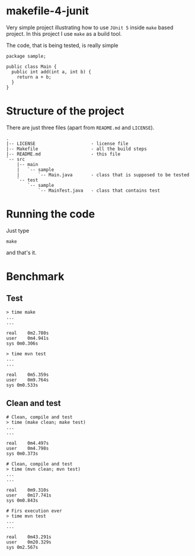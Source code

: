 # makefile-4-junit

Very simple project illustrating how to use `JUnit 5` inside `make` based project. In this project I use `make` as a build tool.

The code, that is being tested, is really simple

```
package sample;

public class Main {
  public int add(int a, int b) {
    return a + b;
  }
}
```
# Structure of the project

There are just three files (apart from `README.md` and `LICENSE`).

```
.
|-- LICENSE                     - license file
|-- Makefile                    - all the build steps
|-- README.md                   - this file
`-- src
    |-- main
    |   `-- sample
    |       `-- Main.java       - class that is supposed to be tested
    `-- test
        `-- sample
            `-- MainTest.java   - class that contains test
```

# Running the code

Just type

```
make
```

and that's it.

# Benchmark

## Test

```
> time make
...
...

real	0m2.780s
user	0m4.941s
sys	0m0.306s

> time mvn test
...
...

real	0m5.359s
user	0m9.764s
sys	0m0.533s
```

## Clean and test

```
# Clean, compile and test
> time (make clean; make test)
...
...

real	0m4.497s
user	0m4.798s
sys	0m0.373s

# Clean, compile and test
> time (mvn clean; mvn test)
...
...

real	0m9.310s
user	0m17.741s
sys	0m0.843s

# Firs execution ever
> time mvn test
...
...

real	0m43.291s
user	0m20.329s
sys	0m2.567s
```
